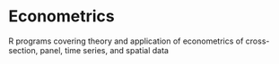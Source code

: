 # Econometrics
R programs covering theory and application of econometrics of cross-section, panel, time series, and spatial data
